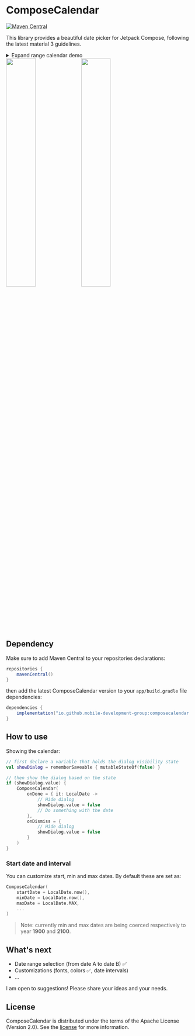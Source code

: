 # ComposeCalendar

[![Maven Central](https://img.shields.io/maven-central/v/io.github.mobile-development-group/composecalendar.svg?label=Maven%20Central)](https://central.sonatype.com/namespace/io.github.mobile-development-group)

This library provides a beautiful date picker for Jetpack Compose, following the latest material 3
guidelines.

<details>
  <summary>Expand range calendar demo</summary>

![demo](docs/mp4/demo.mp4)

</details>

<img src="docs/screenshots/daymonth.png" width="40%" />
<img src="docs/screenshots/year.png" width="40%" />

## Dependency

Make sure to add Maven Central to your repositories declarations:

```groovy
repositories {
    mavenCentral()
}
```

then add the latest ComposeCalendar version to your `app/build.gradle` file dependencies:

```groovy
dependencies {
    implementation("io.github.mobile-development-group:composecalendar:2.1.1")
}
```

## How to use

Showing the calendar:

```kotlin
// first declare a variable that holds the dialog visibility state
val showDialog = rememberSaveable { mutableStateOf(false) }

// then show the dialog based on the state
if (showDialog.value) {
    ComposeCalendar(
        onDone = { it: LocalDate ->
            // Hide dialog
            showDialog.value = false
            // Do something with the date
        },
        onDismiss = {
            // Hide dialog
            showDialog.value = false
        }
    )
}
```

### Start date and interval

You can customize start, min and max dates. By default these are set as:

```kotlin
ComposeCalendar(
    startDate = LocalDate.now(),
    minDate = LocalDate.now(),
    maxDate = LocalDate.MAX,
    ...
)
```

> Note: currently min and max dates are being coerced respectively to year **1900** and **2100**.

## What's next

- Date range selection (from date A to date B) ✅
- Customizations (fonts, colors ✅, date intervals)
- ...

I am open to suggestions! Please share your ideas and your needs.

## License

ComposeCalendar is distributed under the terms of the Apache License (Version 2.0). See the [license](LICENSE) for more information.
